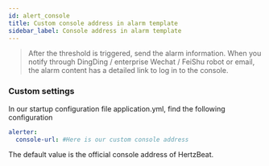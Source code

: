 ```yaml
---
id: alert_console
title: Custom console address in alarm template     
sidebar_label: Console address in alarm template
---
```


> After the threshold is triggered, send the alarm information. When you notify through DingDing / enterprise Wechat / FeiShu robot or email, the alarm content has a detailed link to log in to the console.

### Custom settings

In our startup configuration file application.yml, find the following configuration

```yml
alerter:
  console-url: #Here is our custom console address
```

The default value is the official console address of HertzBeat.

